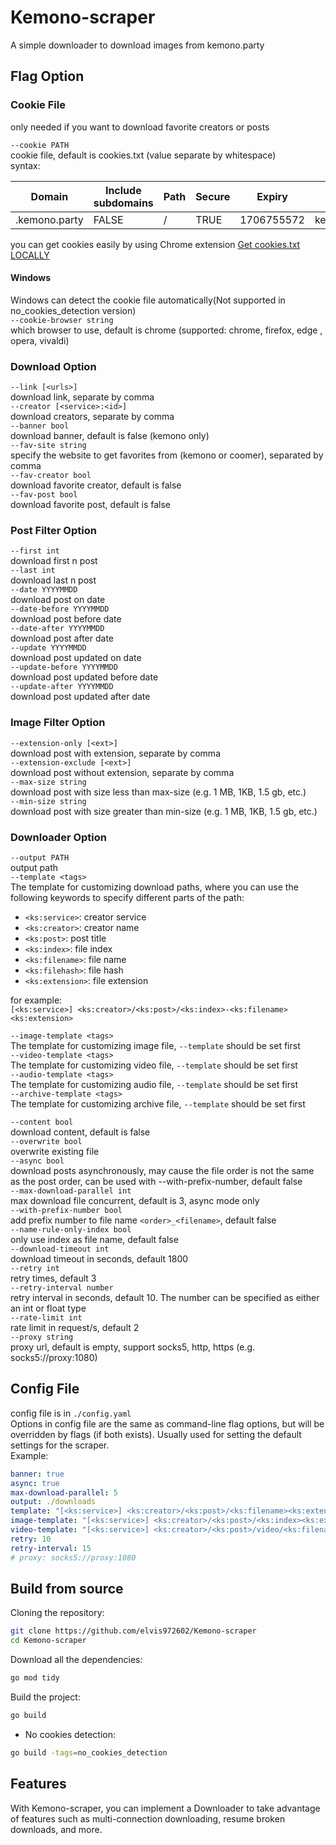 # Kemono-scraper
A simple downloader to  download images from kemono.party

## Flag Option

### Cookie File
only needed if you want to download favorite creators or posts  
  
`--cookie PATH`  
cookie file, default is cookies.txt (value separate by whitespace)  
syntax:  

| Domain        | Include subdomains | Path | Secure | Expiry     | Name        | Value   |
|---------------|--------------------|------|--------|------------|-------------|---------|
| .kemono.party | FALSE              | /    | TRUE   | 1706755572 | kemono_auth | <value> |

you can get cookies easily by using Chrome extension [Get cookies.txt LOCALLY](https://chrome.google.com/webstore/detail/get-cookiestxt-locally/cclelndahbckbenkjhflpdbgdldlbecc)
#### Windows
Windows can detect the cookie file automatically(Not supported in no_cookies_detection version)  
`--cookie-browser string`  
which browser to use, default is chrome (supported: chrome, firefox, edge , opera, vivaldi)  

### Download Option
`--link [<urls>]`  
download link, separate by comma  
`--creator [<service>:<id>]`  
download creators, separate by comma  
`--banner bool`  
download banner, default is false (kemono only)  
`--fav-site string`  
specify the website to get favorites from (kemono or coomer), separated by comma  
`--fav-creator bool`  
download favorite creator, default is false  
`--fav-post bool`  
download favorite post, default is false

### Post Filter Option
`--first int`  
download first n post    
`--last int`  
download last n post  
`--date YYYYMMDD`  
download post on date  
`--date-before YYYYMMDD`  
download post before date  
`--date-after YYYYMMDD`  
download post after date  
`--update YYYYMMDD`  
download post updated on date  
`--update-before YYYYMMDD`  
download post updated before date  
`--update-after YYYYMMDD`  
download post updated after date

### Image Filter Option
`--extension-only [<ext>]`  
download post with extension, separate by comma  
`--extension-exclude [<ext>]`  
download post without extension, separate by comma  
`--max-size string`  
download post with size less than max-size (e.g. 1 MB, 1KB, 1.5 gb, etc.)  
`--min-size string`  
download post with size greater than min-size (e.g. 1 MB, 1KB, 1.5 gb, etc.)

### Downloader Option
`--output PATH`  
output path  
`--template <tags>`  
The template for customizing download paths, where you can use the following keywords to specify different parts of the path:  
- `<ks:service>`: creator service
- `<ks:creator>`: creator name
- `<ks:post>`: post title  
- `<ks:index>`: file index  
- `<ks:filename>`: file name  
- `<ks:filehash>`: file hash    
- `<ks:extension>`: file extension  

for example:  
`[<ks:service>] <ks:creator>/<ks:post>/<ks:index>-<ks:filename><ks:extension>`  

`--image-template <tags>`  
The template for customizing image file, `--template` should be set first  
`--video-template <tags>`  
The template for customizing video file, `--template` should be set first  
`--audio-template <tags>`  
The template for customizing audio file, `--template` should be set first  
`--archive-template <tags>`  
The template for customizing archive file, `--template` should be set first  

`--content bool`  
download content, default is false  
`--overwrite bool`  
overwrite existing file  
`--async bool`  
download posts asynchronously, may cause the file order is not the same as the post order, can be used with --with-prefix-number, default false  
`--max-download-parallel int`  
max download file concurrent, default is 3, async mode only  
`--with-prefix-number bool`  
add prefix number to file name `<order>_<filename>`, default false  
`--name-rule-only-index bool`  
only use index as file name, default false  
`--download-timeout int`  
download timeout in seconds, default 1800  
`--retry int`  
retry times, default 3  
`--retry-interval number`  
retry interval in seconds, default 10. The number can be specified as either an int or float type  
`--rate-limit int`  
rate limit in request/s, default 2  
`--proxy string`  
proxy url, default is empty, support socks5, http, https (e.g. socks5://proxy:1080)

## Config File
config file is in `./config.yaml`  
Options in config file are the same as command-line flag options, but will be overridden by flags (if both exists).
Usually used for setting the default settings for the scraper.  
Example:  
```yaml
banner: true
async: true
max-download-parallel: 5
output: ./downloads
template: "[<ks:service>] <ks:creator>/<ks:post>/<ks:filename><ks:extension>"
image-template: "[<ks:service>] <ks:creator>/<ks:post>/<ks:index><ks:extension>"
video-template: "[<ks:service>] <ks:creator>/<ks:post>/video/<ks:filename><ks:extension>"
retry: 10
retry-interval: 15
# proxy: socks5://proxy:1080
```

## Build from source
Cloning the repository:
```bash
git clone https://github.com/elvis972602/Kemono-scraper
cd Kemono-scraper
```
Download all the dependencies:
```bash
go mod tidy
```
Build the project:
```bash
go build
```
- No cookies detection:
```bash
go build -tags=no_cookies_detection
```

## Features
With Kemono-scraper, you can implement a Downloader to take advantage of features such as multi-connection downloading, resume broken downloads, and more.

